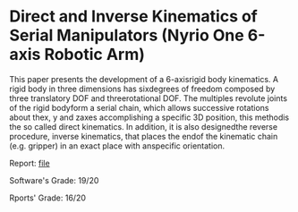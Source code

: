 # Direct and Inverse Kinematics of Serial Manipulators (Nyrio One 6-axis Robotic Arm)

This  paper  presents  the  development  of  a  6-axisrigid body kinematics. A rigid body in three dimensions has sixdegrees of freedom composed by three translatory DOF and threerotational  DOF.  The  multiples  revolute  joints  of  the  rigid  bodyform  a  serial  chain,  which  allows  successive  rotations  about  thex, y and zaxes accomplishing a specific 3D position, this methodis the so called direct kinematics. In addition, it is also designedthe  reverse  procedure,  inverse  kinematics,  that  places  the  endof  the  kinematic  chain  (e.g.  gripper)  in  an  exact  place  with  anspecific  orientation.


Report: [file](./Direct_and_Inverse_Kinematics_of_Serial_Manipulators_(Nyrio_One_6-axis_Robotic_Arm).pdf)

Software's Grade: 19/20

Rports' Grade: 16/20
